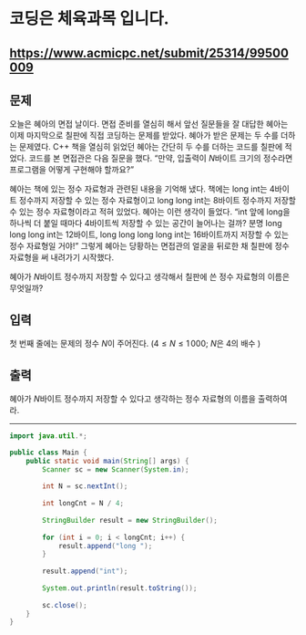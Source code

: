 # 코딩은 체육과목 입니다.
https://www.acmicpc.net/submit/25314/99500009
---
## 문제
오늘은 혜아의 면접 날이다. 면접 준비를 열심히 해서 앞선 질문들을 잘 대답한 혜아는 이제 마지막으로 칠판에 직접 코딩하는 문제를 받았다. 혜아가 받은 문제는 두 수를 더하는 문제였다. C++ 책을 열심히 읽었던 혜아는 간단히 두 수를 더하는 코드를 칠판에 적었다. 코드를 본 면접관은 다음 질문을 했다. “만약, 입출력이
$N$바이트 크기의 정수라면 프로그램을 어떻게 구현해야 할까요?”

혜아는 책에 있는 정수 자료형과 관련된 내용을 기억해 냈다. 책에는 long int는
$4$바이트 정수까지 저장할 수 있는 정수 자료형이고 long long int는
$8$바이트 정수까지 저장할 수 있는 정수 자료형이라고 적혀 있었다. 혜아는 이런 생각이 들었다. “int 앞에 long을 하나씩 더 붙일 때마다
$4$바이트씩 저장할 수 있는 공간이 늘어나는 걸까? 분명 long long long int는
$12$바이트, long long long long int는
$16$바이트까지 저장할 수 있는 정수 자료형일 거야!” 그렇게 혜아는 당황하는 면접관의 얼굴을 뒤로한 채 칠판에 정수 자료형을 써 내려가기 시작했다.

혜아가
$N$바이트 정수까지 저장할 수 있다고 생각해서 칠판에 쓴 정수 자료형의 이름은 무엇일까?

## 입력
첫 번째 줄에는 문제의 정수
$N$이 주어진다.
$(4\le N\le 1\, 000$;
$N$은
$4$의 배수
$)$

## 출력
혜아가
$N$바이트 정수까지 저장할 수 있다고 생각하는 정수 자료형의 이름을 출력하여라.

---

```java
import java.util.*;

public class Main {
    public static void main(String[] args) {
        Scanner sc = new Scanner(System.in);
        
        int N = sc.nextInt();
        
        int longCnt = N / 4;
        
        StringBuilder result = new StringBuilder();
        
        for (int i = 0; i < longCnt; i++) {
            result.append("long ");
        }
        
        result.append("int");
        
        System.out.println(result.toString());
        
        sc.close();
    }
}
```